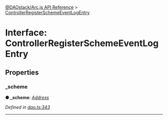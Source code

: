 [@DAOstack/Arc.js API Reference](../README.md) > [ControllerRegisterSchemeEventLogEntry](../interfaces/controllerregisterschemeeventlogentry.md)



# Interface: ControllerRegisterSchemeEventLogEntry


## Properties
<a id="_scheme"></a>

###  _scheme

**●  _scheme**:  *[Address](../#address)* 

*Defined in [dao.ts:343](https://github.com/daostack/arc.js/blob/6909d59/lib/dao.ts#L343)*





___


